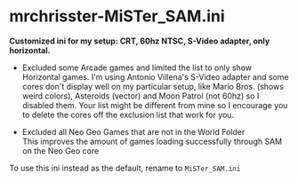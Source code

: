 # mrchrisster-MiSTer_SAM.ini

**Customized ini for my setup: CRT, 60hz NTSC, S-Video adapter, only horizontal.**
  
- Excluded some Arcade games and limited the list to only show Horizontal games.
I'm using Antonio Villena's S-Video adapter and some cores don't display well on my particular setup, like Mario Bros. (shows weird colors), Asteroids (vector) and Moon Patrol (not 60hz) so I disabled them. Your list might be different from mine so I encourage you to delete the cores off the exclusion list that work for you.

- Excluded all Neo Geo Games that are not in the World Folder   
This improves the amount of games loading successfully through SAM on the Neo Geo core  

To use this ini instead as the default, rename to `MiSTer_SAM.ini`
